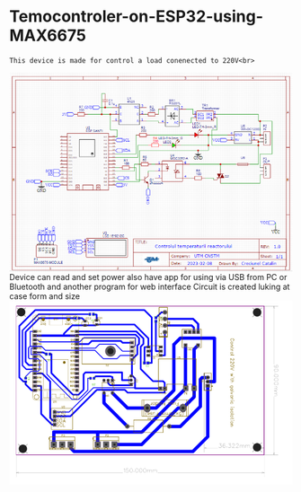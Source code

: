 # Temocontroler-on-ESP32-using-MAX6675

    This device is made for control a load conenected to 220V<br>
<img src="thermocontrol.png" width="600" title="Circuit" align="center"><br>
    Device can read and set power also have app for using via USB from PC or Bluetooth and another program for web interface
    Circuit is created luking at case form and size 
<img src="thermocontrolFootprint.png" width="600" title="footprint" align="center"><br>
